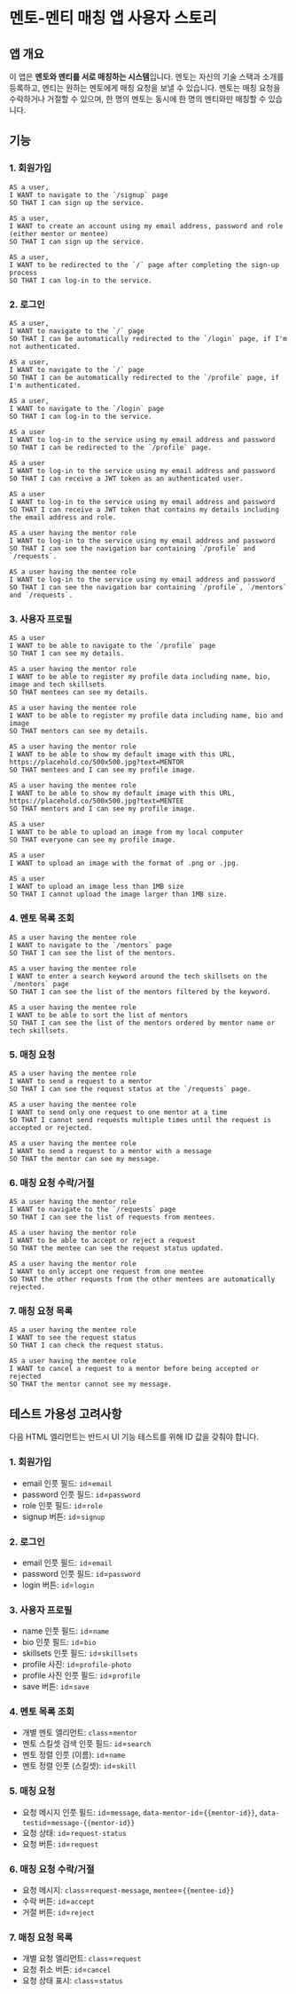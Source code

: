 # 멘토-멘티 매칭 앱 사용자 스토리

## 앱 개요

이 앱은 **멘토와 멘티를 서로 매칭하는 시스템**입니다. 멘토는 자신의 기술 스택과 소개를 등록하고, 멘티는 원하는 멘토에게 매칭 요청을 보낼 수 있습니다. 멘토는 매칭 요청을 수락하거나 거절할 수 있으며, 한 명의 멘토는 동시에 한 명의 멘티와만 매칭할 수 있습니다.

## 기능

### 1. 회원가입

```text
AS a user,
I WANT to navigate to the `/signup` page
SO THAT I can sign up the service.
```

```text
AS a user,
I WANT to create an account using my email address, password and role (either mentor or mentee)
SO THAT I can sign up the service.
```

```text
AS a user,
I WANT to be redirected to the `/` page after completing the sign-up process
SO THAT I can log-in to the service.
```

### 2. 로그인

```text
AS a user,
I WANT to navigate to the `/` page
SO THAT I can be automatically redirected to the `/login` page, if I'm not authenticated.
```

```text
AS a user,
I WANT to navigate to the `/` page
SO THAT I can be automatically redirected to the `/profile` page, if I'm authenticated.
```

```text
AS a user,
I WANT to navigate to the `/login` page
SO THAT I can log-in to the service.
```

```text
AS a user
I WANT to log-in to the service using my email address and password
SO THAT I can be redirected to the `/profile` page.
```

```text
AS a user
I WANT to log-in to the service using my email address and password
SO THAT I can receive a JWT token as an authenticated user.
```

```text
AS a user
I WANT to log-in to the service using my email address and password
SO THAT I can receive a JWT token that contains my details including the email address and role.
```

```text
AS a user having the mentor role
I WANT to log-in to the service using my email address and password
SO THAT I can see the navigation bar containing `/profile` and `/requests`.
```

```text
AS a user having the mentee role
I WANT to log-in to the service using my email address and password
SO THAT I can see the navigation bar containing `/profile`, `/mentors` and `/requests`.
```

### 3. 사용자 프로필

```text
AS a user
I WANT to be able to navigate to the `/profile` page
SO THAT I can see my details.
```

```text
AS a user having the mentor role
I WANT to be able to register my profile data including name, bio, image and tech skillsets
SO THAT mentees can see my details.
```

```text
AS a user having the mentee role
I WANT to be able to register my profile data including name, bio and image
SO THAT mentors can see my details.
```

```text
AS a user having the mentor role
I WANT to be able to show my default image with this URL, https://placehold.co/500x500.jpg?text=MENTOR
SO THAT mentees and I can see my profile image.
```

```text
AS a user having the mentee role
I WANT to be able to show my default image with this URL, https://placehold.co/500x500.jpg?text=MENTEE
SO THAT mentors and I can see my profile image.
```

```text
AS a user
I WANT to be able to upload an image from my local computer
SO THAT everyone can see my profile image.
```

```text
AS a user
I WANT to upload an image with the format of .png or .jpg.
```

```text
AS a user
I WANT to upload an image less than 1MB size
SO THAT I cannot upload the image larger than 1MB size.
```

### 4. 멘토 목록 조회

```text
AS a user having the mentee role
I WANT to navigate to the `/mentors` page
SO THAT I can see the list of the mentors.
```

```text
AS a user having the mentee role
I WANT to enter a search keyword around the tech skillsets on the `/mentors` page
SO THAT I can see the list of the mentors filtered by the keyword.
```

```text
AS a user having the mentee role
I WANT to be able to sort the list of mentors
SO THAT I can see the list of the mentors ordered by mentor name or tech skillsets.
```

### 5. 매칭 요청

```text
AS a user having the mentee role
I WANT to send a request to a mentor
SO THAT I can see the request status at the `/requests` page.
```

```text
AS a user having the mentee role
I WANT to send only one request to one mentor at a time
SO THAT I cannot send requests multiple times until the request is accepted or rejected.
```

```text
AS a user having the mentee role
I WANT to send a request to a mentor with a message
SO THAT the mentor can see my message.
```

### 6. 매칭 요청 수락/거절

```text
AS a user having the mentor role
I WANT to navigate to the `/requests` page
SO THAT I can see the list of requests from mentees.
```

```text
AS a user having the mentor role
I WANT to be able to accept or reject a request
SO THAT the mentee can see the request status updated.
```

```text
AS a user having the mentor role
I WANT to only accept one request from one mentee
SO THAT the other requests from the other mentees are automatically rejected.
```

### 7. 매칭 요청 목록

```text
AS a user having the mentee role
I WANT to see the request status
SO THAT I can check the request status.
```

```text
AS a user having the mentee role
I WANT to cancel a request to a mentor before being accepted or rejected
SO THAT the mentor cannot see my message.
```

## 테스트 가용성 고려사항

다음 HTML 엘리먼트는 반드시 UI 기능 테스트를 위해 ID 값을 갖춰야 합니다.

### 1. 회원가입

- email 인풋 필드: `id`=`email`
- password 인풋 필드: `id`=`password`
- role 인풋 필드: `id`=`role`
- signup 버튼: `id`=`signup`

### 2. 로그인

- email 인풋 필드: `id`=`email`
- password 인풋 필드: `id`=`password`
- login 버튼: `id`=`login`

### 3. 사용자 프로필

- name 인풋 필드: `id`=`name`
- bio 인풋 필드: `id`=`bio`
- skillsets 인풋 필드: `id`=`skillsets`
- profile 사진: `id`=`profile-photo`
- profile 사진 인풋 필드: `id`=`profile`
- save 버튼: `id`=`save`

### 4. 멘토 목록 조회

- 개별 멘토 엘리먼트: `class`=`mentor`
- 멘토 스킬셋 검색 인풋 필드: `id`=`search`
- 멘토 정렬 인풋 (이름): `id`=`name`
- 멘토 정렬 인풋 (스킬셋): `id`=`skill`

### 5. 매칭 요청

- 요청 메시지 인풋 필드: `id`=`message`, `data-mentor-id`=`{{mentor-id}}`, `data-testid`=`message-{{mentor-id}}`
- 요청 상태: `id`=`request-status`
- 요청 버튼: `id`=`request`

### 6. 매칭 요청 수락/거절

- 요청 메시지: `class`=`request-message`, `mentee`=`{{mentee-id}}`
- 수락 버튼: `id`=`accept`
- 거절 버튼: `id`=`reject`

### 7. 매칭 요청 목록

- 개별 요청 엘리먼트: `class`=`request`
- 요청 취소 버튼: `id`=`cancel`
- 요청 상태 표시: `class`=`status`
